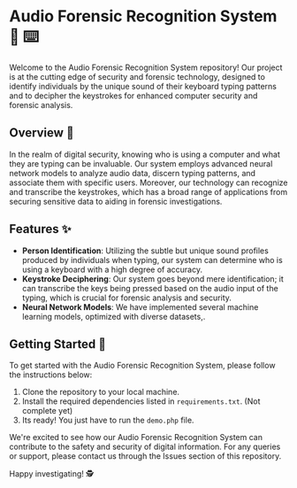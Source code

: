 # Audio Forensic Recognition System :mag_right: :keyboard:

Welcome to the Audio Forensic Recognition System repository! Our project is at the cutting edge of security and forensic technology, designed to identify individuals by the unique sound of their keyboard typing patterns and to decipher the keystrokes for enhanced computer security and forensic analysis.

## Overview :page_with_curl:

In the realm of digital security, knowing who is using a computer and what they are typing can be invaluable. Our system employs advanced neural network models to analyze audio data, discern typing patterns, and associate them with specific users. Moreover, our technology can recognize and transcribe the keystrokes, which has a broad range of applications from securing sensitive data to aiding in forensic investigations.

## Features :sparkles:

- **Person Identification**: Utilizing the subtle but unique sound profiles produced by individuals when typing, our system can determine who is using a keyboard with a high degree of accuracy.
- **Keystroke Deciphering**: Our system goes beyond mere identification; it can transcribe the keys being pressed based on the audio input of the typing, which is crucial for forensic analysis and security.
- **Neural Network Models**: We have implemented several machine learning models, optimized with diverse datasets,.

## Getting Started :rocket:

To get started with the Audio Forensic Recognition System, please follow the instructions below:

1. Clone the repository to your local machine.
2. Install the required dependencies listed in `requirements.txt`. (Not complete yet)
3. Its ready! You just have to run the `demo.php` file. 


We're excited to see how our Audio Forensic Recognition System can contribute to the safety and security of digital information. For any queries or support, please contact us through the Issues section of this repository.

Happy investigating! :detective:


